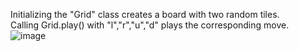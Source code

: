 Initializing the "Grid" class creates a board with two random tiles.  
Calling Grid.play() with "l","r","u","d" plays the corresponding move.  
![image](https://github.com/notwintermute/2048python/assets/6175654/7bdf7009-e1ad-49e0-909b-9fd5519a8b92)
